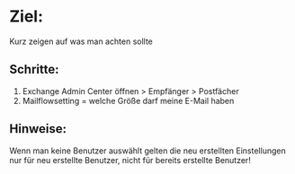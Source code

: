# Ziel:
Kurz zeigen auf was man achten sollte

## Schritte:
1. Exchange Admin Center öffnen > Empfänger > Postfächer
2. Mailflowsetting = welche Größe darf meine E-Mail haben

## Hinweise:
Wenn man keine Benutzer auswählt gelten die neu erstellten Einstellungen nur für neu erstellte Benutzer, nicht für bereits erstellte Benutzer!
